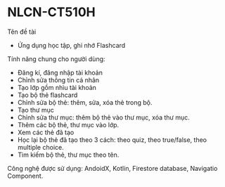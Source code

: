 # NLCN-CT510H

Tên đề tài

- Ứng dụng học tập, ghi nhớ Flashcard

Tính năng chung cho người dùng:

- Đăng kí, đăng nhập tài khoản
- Chỉnh sửa thông tin cá nhân
- Tạo lớp gồm nhìu tài khoản
- Tạo bộ thẻ flashcard
- Chỉnh sửa bộ thẻ: thêm, sửa, xóa thẻ trong bộ.
- Tạo thư mục
- Chỉnh sửa thư mục: thêm bộ thẻ vào thư mục, xóa thư mục.
- Thêm các bộ thẻ, thư mục vào lớp.
- Xem các thẻ đã tạo
- Học lại bộ thẻ đã tạo theo 3 cách: theo quiz, theo true/false, theo multiple choice.
- Tìm kiếm bộ thẻ, thư mục theo tên.

Công nghệ được sử dụng: AndoidX, Kotlin, Firestore database, Navigatio Component.
